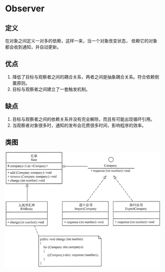 # Observer

## 定义

在对象之间定义一对多的依赖，这样一来，当一个对象改变状态， 依赖它的对象都会收到通知，并自动更新。

## 优点

1. 降低了目标与观察者之间的耦合关系，两者之间是抽象耦合关系。符合依赖倒置原则。
2. 目标与观察者之间建立了一套触发机制。

## 缺点

1. 目标与观察者之间的依赖关系并没有完全解除，而且有可能出现循环引用。
2. 当观察者对象很多时，通知的发布会花费很多时间，影响程序的效率。

## 类图

![img.png](img.png)